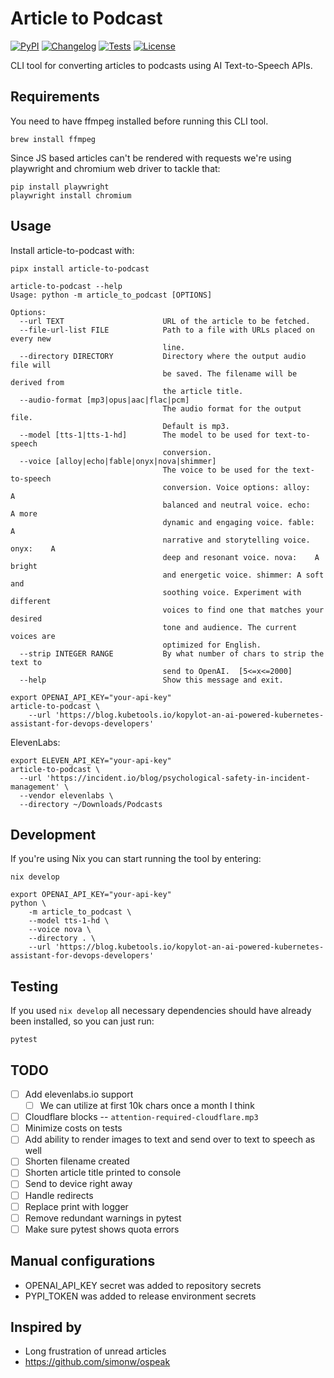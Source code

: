 # Article to Podcast

[![PyPI](https://img.shields.io/pypi/v/article-to-podcast.svg)](https://pypi.org/project/article-to-podcast/)
[![Changelog](https://img.shields.io/github/release/ivankovnatsky/article-to-podcast.svg)](https://github.com/ivankovnatsky/article-to-podcast/releases)
[![Tests](https://github.com/ivankovnatsky/article-to-podcast/workflows/Test/badge.svg)](https://github.com/ivankovnatsky/article-to-podcast/actions?query=workflow%3ATest)
[![License](https://img.shields.io/github/license/ivankovnatsky/article-to-podcast)](https://github.com/ivankovnatsky/article-to-podcast/blob/main/LICENSE.md)

CLI tool for converting articles to podcasts using AI Text-to-Speech APIs.

## Requirements

You need to have ffmpeg installed before running this CLI tool.

```console
brew install ffmpeg
```

Since JS based articles can't be rendered with requests we're using playwright and chromium web driver to tackle that:

```console
pip install playwright
playwright install chromium
```

## Usage

Install article-to-podcast with:

```console
pipx install article-to-podcast
```

```console
article-to-podcast --help                                                                                                                   
Usage: python -m article_to_podcast [OPTIONS]

Options:
  --url TEXT                      URL of the article to be fetched.
  --file-url-list FILE            Path to a file with URLs placed on every new
                                  line.
  --directory DIRECTORY           Directory where the output audio file will
                                  be saved. The filename will be derived from
                                  the article title.
  --audio-format [mp3|opus|aac|flac|pcm]
                                  The audio format for the output file.
                                  Default is mp3.
  --model [tts-1|tts-1-hd]        The model to be used for text-to-speech
                                  conversion.
  --voice [alloy|echo|fable|onyx|nova|shimmer]
                                  The voice to be used for the text-to-speech
                                  conversion. Voice options: alloy:   A
                                  balanced and neutral voice. echo:    A more
                                  dynamic and engaging voice. fable:   A
                                  narrative and storytelling voice. onyx:    A
                                  deep and resonant voice. nova:    A bright
                                  and energetic voice. shimmer: A soft and
                                  soothing voice. Experiment with different
                                  voices to find one that matches your desired
                                  tone and audience. The current voices are
                                  optimized for English.
  --strip INTEGER RANGE           By what number of chars to strip the text to
                                  send to OpenAI.  [5<=x<=2000]
  --help                          Show this message and exit.
```

```console
export OPENAI_API_KEY="your-api-key"
article-to-podcast \
    --url 'https://blog.kubetools.io/kopylot-an-ai-powered-kubernetes-assistant-for-devops-developers'
```

ElevenLabs:

```console
export ELEVEN_API_KEY="your-api-key"
article-to-podcast \
  --url 'https://incident.io/blog/psychological-safety-in-incident-management' \
  --vendor elevenlabs \
  --directory ~/Downloads/Podcasts
```

## Development

If you're using Nix you can start running the tool by entering:

```console
nix develop
```

```console
export OPENAI_API_KEY="your-api-key"
python \
    -m article_to_podcast \
    --model tts-1-hd \
    --voice nova \
    --directory . \
    --url 'https://blog.kubetools.io/kopylot-an-ai-powered-kubernetes-assistant-for-devops-developers'
```

## Testing

If you used `nix develop` all necessary dependencies should have already 
been installed, so you can just run:

```console
pytest
```

## TODO

- [ ] Add elevenlabs.io support
  - [ ] We can utilize at first 10k chars once a month I think
- [ ] Cloudflare blocks -- `attention-required-cloudflare.mp3`
- [ ] Minimize costs on tests
- [ ] Add ability to render images to text and send over to text to speech as well
- [ ] Shorten filename created
- [ ] Shorten article title printed to console
- [ ] Send to device right away
- [ ] Handle redirects
- [ ] Replace print with logger
- [ ] Remove redundant warnings in pytest
- [ ] Make sure pytest shows quota errors

## Manual configurations

- OPENAI_API_KEY secret was added to repository secrets
- PYPI_TOKEN was added to release environment secrets

## Inspired by

* Long frustration of unread articles
* https://github.com/simonw/ospeak

